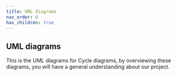 ```yaml
---
title: UML diagrams
nav_order: 6
has_children: true
---
```


## UML diagrams

This is the UML diagrams for Cycle diagrams, by overviewing these diagrams, you will have a general understanding about our project.
